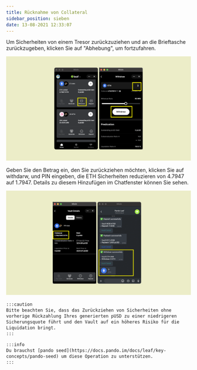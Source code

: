 ```yaml
---
title: Rücknahme von Collateral
sidebar_position: sieben
date: 13-08-2021 12:33:07
---
```


Um Sicherheiten von einem Tresor zurückzuziehen und an die Brieftasche zurückzugeben, klicken Sie auf "Abhebung", um fortzufahren.

![](../assets/leaf-withdraw-p1.png)

Geben Sie den Betrag ein, den Sie zurückziehen möchten, klicken Sie auf withdarw, und PIN eingeben, die ETH Sicherheiten reduzieren von 4.7947 auf 1.7947. Details zu diesem Hinzufügen im Chatfenster können Sie sehen.

![](../assets/leaf-withdraw-p2.png)


````mdx-code-block
:::caution
Bitte beachten Sie, dass das Zurückziehen von Sicherheiten ohne vorherige Rückzahlung Ihres generierten pUSD zu einer niedrigeren Sicherungsquote führt und den Vault auf ein höheres Risiko für die Liquidation bringt.
:::
````

````mdx-code-block
:::info
Du brauchst [pando seed](https://docs.pando.im/docs/leaf/key-concepts/pando-seed) um diese Operation zu unterstützen.
:::
````





